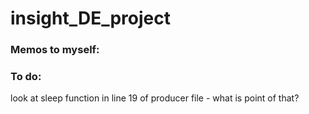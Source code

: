 # insight_DE_project

### Memos to myself: 

### To do: 

look at sleep function in line 19 of producer file - what is point of that?